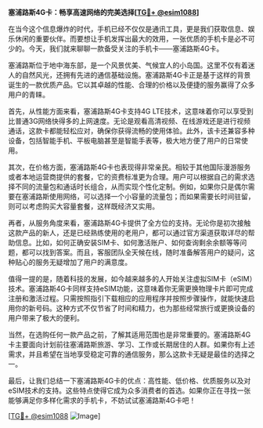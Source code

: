 **塞浦路斯4G卡：畅享高速网络的完美选择[[TG💪+ @esim1088](https://t.me/s/esim1088)]**

在当今这个信息爆炸的时代，手机已经不仅仅是通讯工具，更是我们获取信息、娱乐休闲的重要伙伴。而要想让手机发挥出最大的效用，一张优质的手机卡是必不可少的。今天，我们就来聊聊一款备受关注的手机卡——塞浦路斯4G卡。

塞浦路斯位于地中海东部，是一个风景优美、气候宜人的小岛国。这里不仅有着迷人的自然风光，还拥有先进的通信基础设施。塞浦路斯4G卡正是基于这样的背景诞生的一款优质产品。它以其卓越的性能、合理的价格以及便捷的服务赢得了众多用户的青睐。

首先，从性能方面来看，塞浦路斯4G卡支持4G LTE技术，这意味着你可以享受到比普通3G网络快得多的上网速度。无论是观看高清视频、在线游戏还是进行视频通话，这款卡都能轻松应对，确保你获得流畅的使用体验。此外，该卡还兼容多种设备，包括智能手机、平板电脑甚至是智能手表等，极大地方便了用户的日常使用。

其次，在价格方面，塞浦路斯4G卡也表现得非常亲民。相较于其他国际漫游服务或者本地运营商提供的套餐，它的资费标准更为合理。用户可以根据自己的需求选择不同的流量包和通话时长组合，从而实现个性化定制。例如，如果你只是偶尔需要在塞浦路斯使用网络，可以选择一个小容量的流量包；而如果需要长时间驻留，则可以考虑购买大容量套餐，这样既经济又实用。

再者，从服务角度来看，塞浦路斯4G卡提供了全方位的支持。无论你是初次接触这款产品的新人，还是已经熟练使用的老用户，都可以通过官方渠道获取详尽的帮助信息。比如，如何正确安装SIM卡、如何激活账户、如何查询剩余余额等等问题，都可以找到答案。而且，客服团队全天候在线，随时准备解答用户的疑问，这种贴心的服务无疑增加了用户的满意度。

值得一提的是，随着科技的发展，如今越来越多的人开始关注虚拟SIM卡（eSIM）技术。塞浦路斯4G卡同样支持eSIM功能，这意味着你无需更换物理卡片即可完成注册和激活过程。只需按照指引下载相应的应用程序并按照步骤操作，就能快速启用你的新号码。这种方式不仅节省了时间和精力，也为那些经常旅行或更换设备的用户带来了极大的便利。

当然，在选购任何一款产品之前，了解其适用范围也是非常重要的。塞浦路斯4G卡主要面向计划前往塞浦路斯旅游、学习、工作或长期居住的人群。如果你有上述需求，并且希望在当地享受稳定可靠的通信服务，那么这款卡无疑是最佳的选择之一。

最后，让我们总结一下塞浦路斯4G卡的优点：高性能、低价格、优质服务以及对eSIM技术的支持。这些特点使得它成为众多消费者的首选。如果你正在寻找一张能够满足你多样化需求的手机卡，不妨试试塞浦路斯4G卡吧！

[[TG💪+ @esim1088](https://t.me/s/esim1088) ![Image](https://i.postimg.cc/4NQfJmqS/Snipaste-2025-05-13-00-14-12.png)]